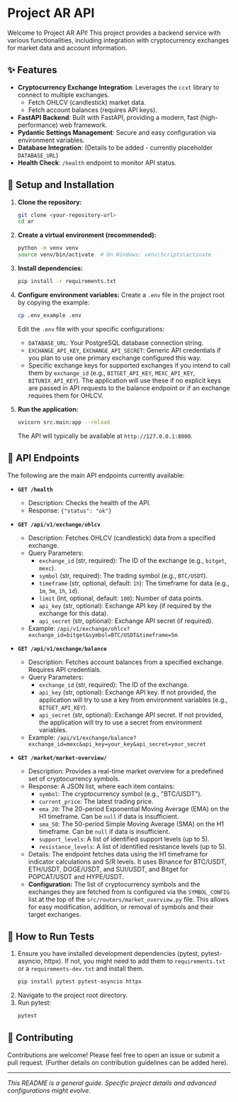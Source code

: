 # Project AR API

Welcome to Project AR API! This project provides a backend service with various functionalities,
including integration with cryptocurrency exchanges for market data and account information.

## ✨ Features

*   **Cryptocurrency Exchange Integration**: Leverages the `ccxt` library to connect to multiple exchanges.
    *   Fetch OHLCV (candlestick) market data.
    *   Fetch account balances (requires API keys).
*   **FastAPI Backend**: Built with FastAPI, providing a modern, fast (high-performance) web framework.
*   **Pydantic Settings Management**: Secure and easy configuration via environment variables.
*   **Database Integration**: (Details to be added - currently placeholder `DATABASE_URL`)
*   **Health Check**: `/health` endpoint to monitor API status.

## 🚀 Setup and Installation

1.  **Clone the repository:**
    ```bash
    git clone <your-repository-url>
    cd ar
    ```

2.  **Create a virtual environment (recommended):**
    ```bash
    python -m venv venv
    source venv/bin/activate  # On Windows: venv\Scripts\activate
    ```

3.  **Install dependencies:**
    ```bash
    pip install -r requirements.txt
    ```

4.  **Configure environment variables:**
    Create a `.env` file in the project root by copying the example:
    ```bash
    cp .env_example .env
    ```
    Edit the `.env` file with your specific configurations:
    *   `DATABASE_URL`: Your PostgreSQL database connection string.
    *   `EXCHANGE_API_KEY`, `EXCHANGE_API_SECRET`: Generic API credentials if you plan to use one primary exchange configured this way.
    *   Specific exchange keys for supported exchanges if you intend to call them by `exchange_id` (e.g., `BITGET_API_KEY`, `MEXC_API_KEY`, `BITUNIX_API_KEY`). The application will use these if no explicit keys are passed in API requests to the balance endpoint or if an exchange requires them for OHLCV.

5.  **Run the application:**
    ```bash
    uvicorn src.main:app --reload
    ```
    The API will typically be available at `http://127.0.0.1:8000`.

## 📡 API Endpoints

The following are the main API endpoints currently available:

*   **`GET /health`**
    *   Description: Checks the health of the API.
    *   Response: `{"status": "ok"}`

*   **`GET /api/v1/exchange/ohlcv`**
    *   Description: Fetches OHLCV (candlestick) data from a specified exchange.
    *   Query Parameters:
        *   `exchange_id` (str, required): The ID of the exchange (e.g., `bitget`, `mexc`).
        *   `symbol` (str, required): The trading symbol (e.g., `BTC/USDT`).
        *   `timeframe` (str, optional, default: `1h`): The timeframe for data (e.g., `1m`, `5m`, `1h`, `1d`).
        *   `limit` (int, optional, default: `100`): Number of data points.
        *   `api_key` (str, optional): Exchange API key (if required by the exchange for this data).
        *   `api_secret` (str, optional): Exchange API secret (if required).
    *   Example: `/api/v1/exchange/ohlcv?exchange_id=bitget&symbol=BTC/USDT&timeframe=5m`

*   **`GET /api/v1/exchange/balance`**
    *   Description: Fetches account balances from a specified exchange. Requires API credentials.
    *   Query Parameters:
        *   `exchange_id` (str, required): The ID of the exchange.
        *   `api_key` (str, optional): Exchange API key. If not provided, the application will try to use a key from environment variables (e.g., `BITGET_API_KEY`).
        *   `api_secret` (str, optional): Exchange API secret. If not provided, the application will try to use a secret from environment variables.
    *   Example: `/api/v1/exchange/balance?exchange_id=mexc&api_key=your_key&api_secret=your_secret`

*   **`GET /market/market-overview/`**
    *   Description: Provides a real-time market overview for a predefined set of cryptocurrency symbols.
    *   Response: A JSON list, where each item contains:
        *   `symbol`: The cryptocurrency symbol (e.g., "BTC/USDT").
        *   `current_price`: The latest trading price.
        *   `ema_20`: The 20-period Exponential Moving Average (EMA) on the H1 timeframe. Can be `null` if data is insufficient.
        *   `sma_50`: The 50-period Simple Moving Average (SMA) on the H1 timeframe. Can be `null` if data is insufficient.
        *   `support_levels`: A list of identified support levels (up to 5).
        *   `resistance_levels`: A list of identified resistance levels (up to 5).
    *   Details: The endpoint fetches data using the H1 timeframe for indicator calculations and S/R levels. It uses Binance for BTC/USDT, ETH/USDT, DOGE/USDT, and SUI/USDT, and Bitget for POPCAT/USDT and HYPE/USDT.
    *   **Configuration:** The list of cryptocurrency symbols and the exchanges they are fetched from is configured via the `SYMBOL_CONFIG` list at the top of the `src/routers/market_overview.py` file. This allows for easy modification, addition, or removal of symbols and their target exchanges.

## 🧪 How to Run Tests

1.  Ensure you have installed development dependencies (pytest, pytest-asyncio, httpx). If not, you might need to add them to `requirements.txt` or a `requirements-dev.txt` and install them.
    ```bash
    pip install pytest pytest-asyncio httpx
    ```
2.  Navigate to the project root directory.
3.  Run pytest:
    ```bash
    pytest
    ```

## 🤝 Contributing

Contributions are welcome! Please feel free to open an issue or submit a pull request.
(Further details on contribution guidelines can be added here).

---

*This README is a general guide. Specific project details and advanced configurations might evolve.*

